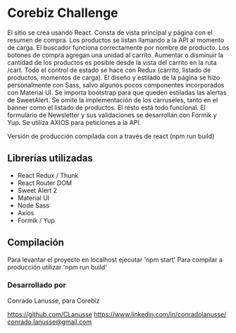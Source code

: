 # Corebiz Challenge

El sitio se crea usando React. Consta de vista principal y página con el resumen de compra.
Los productos se listan llamando a la API al momento de carga. El buscador funciona correctamente por nombre de producto.
Los botones de compra agregan una unidad al carrito. Aumentar o disminuir la cantidad de los productos es posible desde la vista del carrito en la ruta /cart.
Todo el control de estado se hace con Redux (carrito, listado de productos, momentos de carga).
El diseño y estilado de la página se hizo personalmente con Sass, salvo algunos pocos componentes incorporados con Material UI. Se importa bootstrap para que queden estiladas las alertas de SweetAlert.
Se omite la implementación de los carruseles, tanto en el banner como el listado de productos. El resto está todo funcional.
El formulario de Newsletter y sus validaciones se desarrollan con Formik y Yup.
Se utiliza AXIOS para peticiones a la API.

Versión de producción compilada con a través de react (npm run build)

## Librerías utilizadas

- React Redux / Thunk
- React Router DOM 
- Sweet Alert 2
- Material UI
- Node Sass
- Axios
- Formik / Yup

## Compilación

Para levantar el proyecto en localhost ejecutar 'npm start'
Para compilar a producción utilizar 'npm run build'

### Desarrollado por
Conrado Lanusse, para Corebiz

https://github.com/CLanusse
https://www.linkedin.com/in/conradolanusse/
conrado.lanusse@gmail.com



